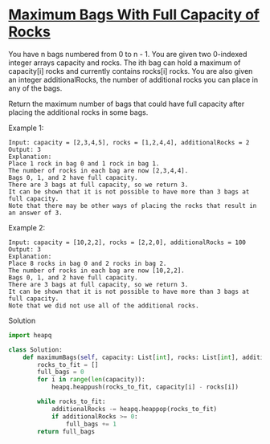 # [Maximum Bags With Full Capacity of Rocks](https://leetcode.com/problems/maximum-bags-with-full-capacity-of-rocks/description/)

You have n bags numbered from 0 to n - 1. You are given two 0-indexed integer arrays capacity and rocks. The ith bag 
can hold a maximum of capacity[i] rocks and currently contains rocks[i] rocks. You are also given an integer 
additionalRocks, the number of additional rocks you can place in any of the bags.

Return the maximum number of bags that could have full capacity after placing the additional rocks in some bags.

Example 1:
```
Input: capacity = [2,3,4,5], rocks = [1,2,4,4], additionalRocks = 2
Output: 3
Explanation:
Place 1 rock in bag 0 and 1 rock in bag 1.
The number of rocks in each bag are now [2,3,4,4].
Bags 0, 1, and 2 have full capacity.
There are 3 bags at full capacity, so we return 3.
It can be shown that it is not possible to have more than 3 bags at full capacity.
Note that there may be other ways of placing the rocks that result in an answer of 3.
```
Example 2:
```
Input: capacity = [10,2,2], rocks = [2,2,0], additionalRocks = 100
Output: 3
Explanation:
Place 8 rocks in bag 0 and 2 rocks in bag 2.
The number of rocks in each bag are now [10,2,2].
Bags 0, 1, and 2 have full capacity.
There are 3 bags at full capacity, so we return 3.
It can be shown that it is not possible to have more than 3 bags at full capacity.
Note that we did not use all of the additional rocks.
```
Solution
```python
import heapq

class Solution:
    def maximumBags(self, capacity: List[int], rocks: List[int], additionalRocks: int) -> int:
        rocks_to_fit = []
        full_bags = 0
        for i in range(len(capacity)):
            heapq.heappush(rocks_to_fit, capacity[i] - rocks[i])

        while rocks_to_fit:
            additionalRocks -= heapq.heappop(rocks_to_fit)
            if additionalRocks >= 0:
                full_bags += 1
        return full_bags
```